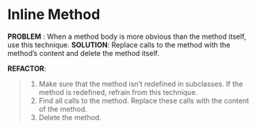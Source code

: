# Inline Method
**PROBLEM** : When a method body is more obvious than the method itself, use this technique.
**SOLUTION**: Replace calls to the method with the method’s content and delete the method itself.

**REFACTOR**:
>1. Make sure that the method isn’t redefined in subclasses. If the method is redefined, refrain from this technique.
>2. Find all calls to the method. Replace these calls with the content of the method.
>3. Delete the method.
